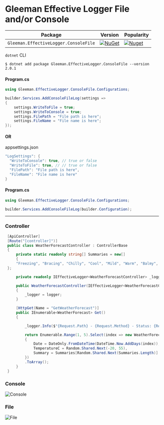 # Gleeman Effective Logger File and/or Console

| Package |  Version | Popularity |
| ------- | ----- | ----- |
| `Gleeman.EffectiveLogger.ConsoleFile` | [![NuGet](https://img.shields.io/nuget/v/Gleeman.EffectiveLogger.ConsoleFile.svg)](https://www.nuget.org/packages/Gleeman.EffectiveLogger.ConsoleFile/) | [![Nuget](https://img.shields.io/nuget/dt/Gleeman.EffectiveLogger.ConsoleFile.svg)](https://www.nuget.org/packages/https://www.nuget.org/packages/Gleeman.EffectiveLogger.ConsoleFile/)

`dotnet` CLI
```
$ dotnet add package Gleeman.EffectiveLogger.ConsoleFile --version 2.0.1
```

#### Program.cs
```csharp
using Gleeman.EffectiveLogger.ConsoleFile.Configurations;
```
```csharp
builder.Services.AddConsoleFileLog(settings =>
{
    settings.WriteToFile = true;
    settings.WriteToConsole = true;
    settings.FilePath = "File path is here";
    settings.FileName = "File name is here";
});
```
#### OR

appsettings.json
```csharp
"LogSettings": {
  "WriteToConsole": true, // true or false
  "WriteToFile": true, // // true or false
  "FilePath": "File path is here",
  "FileName": "File name is here"
}
```
#### Program.cs
```csharp
using Gleeman.EffectiveLogger.ConsoleFile.Configurations;
```
```csharp
builder.Services.AddConsoleFileLog(builder.Configuration);
```
<hr>


### Controller
```csharp
 [ApiController]
 [Route("[controller]")]
 public class WeatherForecastController : ControllerBase
 {
     private static readonly string[] Summaries = new[]
     {
     "Freezing", "Bracing", "Chilly", "Cool", "Mild", "Warm", "Balmy", "Hot", "Sweltering", "Scorching"
 };

     private readonly IEffectiveLogger<WeatherForecastController> _logger;

     public WeatherForecastController(IEffectiveLogger<WeatherForecastController> logger)
     {
         _logger = logger;
     }

     [HttpGet(Name = "GetWeatherForecast")]
     public IEnumerable<WeatherForecast> Get()
     {

         _logger.Info($"{Request.Path} - {Request.Method} - Status: {Response.StatusCode}");

         return Enumerable.Range(1, 5).Select(index => new WeatherForecast
         {
             Date = DateOnly.FromDateTime(DateTime.Now.AddDays(index)),
             TemperatureC = Random.Shared.Next(-20, 55),
             Summary = Summaries[Random.Shared.Next(Summaries.Length)]
         })
         .ToArray();
     }
 }
```
### Console
![Console](https://github.com/oznakdn/EffectiveLoggerConsoleFile/assets/79724084/2ce6fad2-3b13-4f08-85fa-6f47f8f8a11b)
### File
![File](https://github.com/oznakdn/EffectiveLoggerConsoleFile/assets/79724084/c721a865-a899-487c-adf0-310d9e300dbc)



